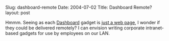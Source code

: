 Slug: dashboard-remote
Date: 2004-07-02
Title: Dashboard Remote?
layout: post

Hmmm. Seeing as each <a href="http://www.apple.com/macosx/tiger/dashboard.html">Dashboard</a> gadget is <a href="http://weblogs.mozillazine.org/hyatt/archives/2004_06.html#005876">just a web page</a>, I wonder if they could be delivered remotely? I can envision writing corporate intranet-based gadgets for use by employees on our LAN.
